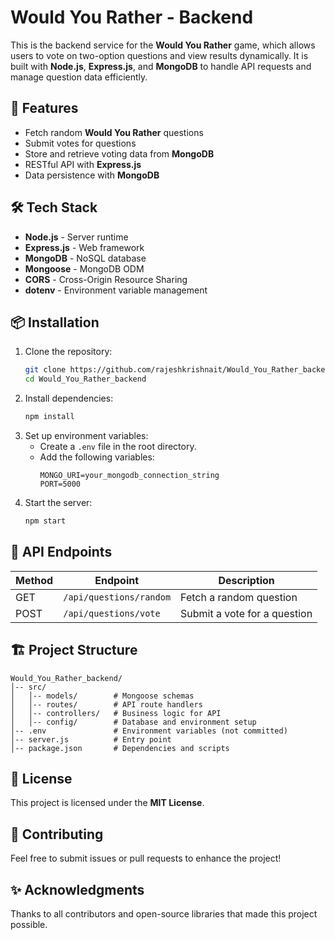 # Would You Rather - Backend

This is the backend service for the **Would You Rather** game, which allows users to vote on two-option questions and view results dynamically. It is built with **Node.js**, **Express.js**, and **MongoDB** to handle API requests and manage question data efficiently.

## 🚀 Features
- Fetch random **Would You Rather** questions
- Submit votes for questions
- Store and retrieve voting data from **MongoDB**
- RESTful API with **Express.js**
- Data persistence with **MongoDB**

## 🛠️ Tech Stack
- **Node.js** - Server runtime
- **Express.js** - Web framework
- **MongoDB** - NoSQL database
- **Mongoose** - MongoDB ODM
- **CORS** - Cross-Origin Resource Sharing
- **dotenv** - Environment variable management

## 📦 Installation
1. Clone the repository:
   ```bash
   git clone https://github.com/rajeshkrishnait/Would_You_Rather_backend.git
   cd Would_You_Rather_backend
   ```
2. Install dependencies:
   ```bash
   npm install
   ```
3. Set up environment variables:
   - Create a `.env` file in the root directory.
   - Add the following variables:
     ```env
     MONGO_URI=your_mongodb_connection_string
     PORT=5000
     ```
4. Start the server:
   ```bash
   npm start
   ```

## 🔌 API Endpoints
| Method | Endpoint               | Description                   |
|--------|------------------------|-------------------------------|
| GET    | `/api/questions/random` | Fetch a random question       |
| POST   | `/api/questions/vote`   | Submit a vote for a question  |

## 🏗️ Project Structure
```
Would_You_Rather_backend/
│-- src/
│   │-- models/        # Mongoose schemas
│   │-- routes/        # API route handlers
│   │-- controllers/   # Business logic for API
│   │-- config/        # Database and environment setup
│-- .env               # Environment variables (not committed)
│-- server.js          # Entry point
│-- package.json       # Dependencies and scripts
```

## 📜 License
This project is licensed under the **MIT License**.

## 🤝 Contributing
Feel free to submit issues or pull requests to enhance the project!

## ✨ Acknowledgments
Thanks to all contributors and open-source libraries that made this project possible.

